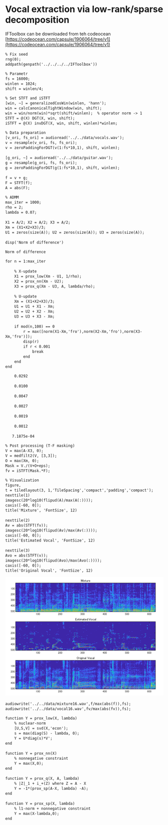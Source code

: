 # Vocal extraction via low-rank/sparse decomposition


IFToolbox can be downloaded from teh codeocean [https://codeocean.com/capsule/1906064/tree/v1](https://codeocean.com/capsule/1906064/tree/v1)



```matlab:Code
% Fix seed
rng(0);
addpath(genpath('../../../../IFToolbox'))
```


```matlab:Code
% Parametr
fs = 16000;
winlen = 1024;
shift = winlen/4;
```


```matlab:Code
% Set STFT and iSTFT
[win, ~] = generalizedCosWin(winlen, 'hann');
win = calcCanonicalTightWindow(win, shift);
win = win/norm(win)*sqrt(shift/winlen);  % operator norm -> 1
STFT = @(X) DGT(X, win, shift);
iSTFT = @(X) invDGT(X, win, shift, winlen)*winlen;
```


```matlab:Code
% Data preparation
[v_ori, fs_ori] = audioread('../../data/vocals.wav');
v = resample(v_ori, fs, fs_ori);
v = zeroPaddingForDGT(v(1:fs*10,1), shift, winlen);

[g_ori, ~] = audioread('../../data/guitar.wav');
g = resample(g_ori, fs, fs_ori);
g = zeroPaddingForDGT(g(1:fs*10,1), shift, winlen);

f = v + g;
F = STFT(f);
A = abs(F);
```


```matlab:Code
% ADMM
max_iter = 1000;
rho = 2;
lambda = 0.07;

X1 = A/2; X2 = A/2; X3 = A/2;
Xm = (X1+X2+X3)/3;
U1 = zeros(size(A)); U2 = zeros(size(A)); U3 = zeros(size(A));

disp('Norm of difference')
```


```text:Output
Norm of difference
```


```matlab:Code
for n = 1:max_iter
    
    % X-update
    X1 = prox_low(Xm - U1, 1/rho);
    X2 = prox_nn(Xm - U2);
    X3 = prox_q(Xm - U3, A, lambda/rho);
    
    % U-update
    Xm = (X1+X2+X3)/3;
    U1 = U1 + X1 - Xm;
    U2 = U2 + X2 - Xm;
    U3 = U3 + X3 - Xm;
    
    if mod(n,100) == 0
        r = max([norm(X1-Xm,'fro'),norm(X2-Xm,'fro'),norm(X3-Xm,'fro')]);
        disp(r)
        if r < 0.001
            break
        end
    end
end
```


```text:Output
    0.0292

    0.0100

    0.0047

    0.0027

    0.0019

    0.0012

   7.1875e-04
```


```matlab:Code
% Post processing (T-F masking)
V = max(A-X3, 0);
V = medfilt2(V, [3,3]);
O = max(Xm, 0);
Mask = V./(V+O+eps);
fv = iSTFT(Mask.*F);
```


```matlab:Code
% Visualization 
figure,
t = tiledlayout(3, 1,'TileSpacing','compact','padding','compact');
nexttile(1)
imagesc(20*log10(flipud(A)/max(A(:))));
caxis([-60, 0]);
title('Mixture', 'FontSize', 12)

nexttile(2)
Av = abs(STFT(fv));
imagesc(20*log10(flipud(Av)/max(Av(:))));
caxis([-60, 0]);
title('Estimated Vocal', 'FontSize', 12)

nexttile(3)
Avo = abs(STFT(v));
imagesc(20*log10(flipud(Avo)/max(Avo(:))));
caxis([-60, 0]);
title('Original Vocal', 'FontSize', 12)
```


![figure_0.png](vocal_extraction_images/figure_0.png)


```matlab:Code
audiowrite('../../data/mixture16.wav',f/max(abs(f)),fs);
audiowrite('../../data/vocal16.wav',fv/max(abs(fv)),fs);
```


```matlab:Code
function Y = prox_low(X, lambda)
    % nuclear-norm
    [U,S,V] = svd(X,'econ');
    s = max(diag(S) - lambda, 0);
    Y = U*diag(s)*V';
end

function Y = prox_nn(X)
    % nonnegative constraint
    Y = max(X,0);
end

function Y = prox_q(X, A, lambda)
    % |Z|_1 + i_+(Z) where Z = A - X 
    Y = -1*(prox_sp(A-X, lambda) -A);
end

function Y = prox_sp(X, lambda)
    % l1-norm + nonnegative constraint
    Y = max(X-lambda,0);
end
```

